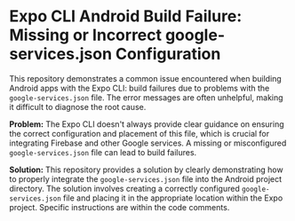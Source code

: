 # Expo CLI Android Build Failure: Missing or Incorrect google-services.json Configuration

This repository demonstrates a common issue encountered when building Android apps with the Expo CLI: build failures due to problems with the `google-services.json` file.  The error messages are often unhelpful, making it difficult to diagnose the root cause.

**Problem:**  The Expo CLI doesn't always provide clear guidance on ensuring the correct configuration and placement of this file, which is crucial for integrating Firebase and other Google services.  A missing or misconfigured `google-services.json` file can lead to build failures.

**Solution:** This repository provides a solution by clearly demonstrating how to properly integrate the `google-services.json` file into the Android project directory.  The solution involves creating a correctly configured `google-services.json` file and placing it in the appropriate location within the Expo project.  Specific instructions are within the code comments.